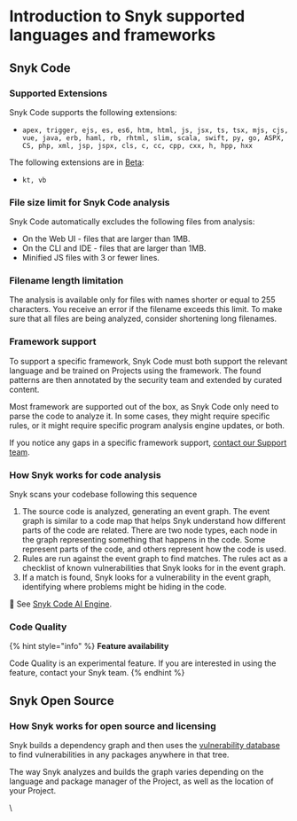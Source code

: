 # Introduction to Snyk supported languages and frameworks

## Snyk Code

### Supported Extensions

Snyk Code supports the following extensions:

* `apex, trigger, ejs, es, es6, htm, html, js, jsx, ts, tsx, mjs, cjs, vue, java, erb, haml, rb, rhtml, slim, scala, swift, py, go, ASPX, CS, php, xml, jsp, jspx, cls, c, cc, cpp, cxx, h, hpp, hxx`

The following extensions are in [Beta](../../more-info/snyk-feature-release-process.md):

* `kt, vb`

### File size limit for Snyk Code analysis

Snyk Code automatically excludes the following files from analysis:

* On the Web UI - files that are larger than 1MB.
* On the CLI and IDE - files that are larger than 1MB.
* Minified JS files with 3 or fewer lines.

### Filename length limitation

The analysis is available only for files with names shorter or equal to 255 characters. You receive an error if the filename exceeds this limit. To make sure that all files are being analyzed, consider shortening long filenames.

### Framework support

To support a specific framework, Snyk Code must both support the relevant language and be trained on Projects using the framework. The found patterns are then annotated by the security team and extended by curated content.

Most framework are supported out of the box, as Snyk Code only need to parse the code to analyze it. In some cases, they might require specific rules, or it might require specific program analysis engine updates, or both.&#x20;

If you notice any gaps in a specific framework support, [contact our Support team](https://support.snyk.io/hc/en-us/requests/new).

### How Snyk works for code analysis&#x20;

Snyk scans your codebase following this sequence

1. The source code is analyzed, generating an event graph. The event graph is similar to a code map that helps Snyk understand how different parts of the code are related. There are two node types, each node in the graph representing something that happens in the code. Some represent parts of the code, and others represent how the code is used.
2. Rules are run against the event graph to find matches. The rules act as a checklist of known vulnerabilities that Snyk looks for in the event graph.
3. If a match is found, Snyk looks for a vulnerability in the event graph, identifying where problems might be hiding in the code.&#x20;

:link: See [Snyk Code AI Engine](../../scan-application-code/snyk-code/snyk-code-key-features/snyk-code-ai-engine.md).

### Code Quality

{% hint style="info" %}
**Feature availability**

Code Quality is an experimental feature. If you are interested in using the feature, contact your Snyk team.
{% endhint %}

## Snyk Open Source

### How Snyk works for open source and licensing

Snyk builds a dependency graph and then uses the [vulnerability database](https://snyk.io/vuln) to find vulnerabilities in any packages anywhere in that tree.

The way Snyk analyzes and builds the graph varies depending on the language and package manager of the Project, as well as the location of your Project.

\
